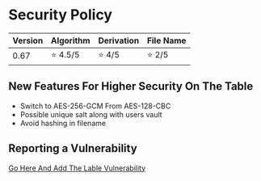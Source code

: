 # Security Policy

| Version | Algorithm | Derivation | File Name |
| ------- | -------- | ----------- | --------- |
| 0.67   | ⭐ 4.5/5 | ⭐ 4/5 | ⭐ 2/5 |

## New Features For Higher Security On The Table
- Switch to AES-256-GCM From AES-128-CBC
- Possible unique salt along with users vault
- Avoid hashing in filename


## Reporting a Vulnerability
[Go Here And Add The Lable Vulnerability](https://github.com/michutka198kit/EPM-os/issues/new)
